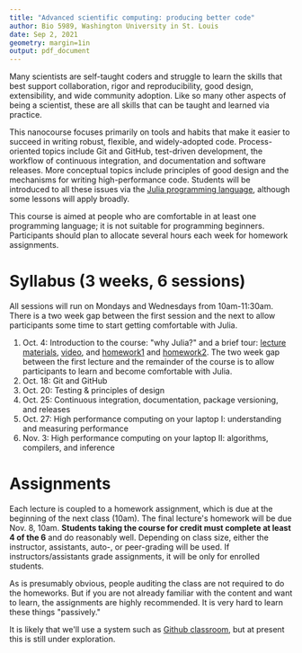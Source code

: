 ```yaml
---
title: "Advanced scientific computing: producing better code"
author: Bio 5989, Washington University in St. Louis
date: Sep 2, 2021
geometry: margin=1in
output: pdf_document
---
```


Many scientists are self-taught coders and struggle to learn the skills that best support collaboration, rigor and reproducibility, good design, extensibility, and wide community adoption.  Like so many other aspects of being a scientist, these are all skills that can be taught and learned via practice.

This nanocourse focuses primarily on tools and habits that make it easier to succeed in writing robust, flexible, and widely-adopted code.  Process-oriented topics include Git and GitHub, test-driven development, the workflow of continuous integration, and documentation and software releases.  More conceptual topics include principles of good design and the mechanisms for writing high-performance code.  Students will be introduced to all these issues via the [Julia programming language](https://julialang.org/), although some lessons will apply broadly.

This course is aimed at people who are comfortable in at least one programming language; it is not suitable for programming beginners.  Participants should plan to allocate several hours each week for homework assignments.

# Syllabus (3 weeks, 6 sessions)

All sessions will run on Mondays and Wednesdays from 10am-11:30am.  There is a two week gap between the first session and the next to allow participants some time to start getting comfortable with Julia.

1. Oct. 4: Introduction to the course: "why Julia?" and a brief tour: [lecture materials](../lectures/intro/intro-julia.ipynb), [video](https://www.youtube.com/watch?v=x4oi0IKf52w&list=PL-G47MxHVTewUm5ywggLvmbUCNOD2RbKA&index=2), and [homework1](../homeworks/learning_julia1.md) and [homework2](../homeworks/learning_julia2.md). The two week gap between the first lecture and the remainder of the course is to allow participants to learn and become comfortable with Julia.
2. Oct. 18: Git and GitHub
3. Oct. 20: Testing & principles of design
4. Oct. 25: Continuous integration, documentation, package versioning, and releases
5. Oct. 27: High performance computing on your laptop I: understanding and measuring performance
6. Nov. 3: High performance computing on your laptop II: algorithms, compilers, and inference

# Assignments

Each lecture is coupled to a homework assignment, which is due at the beginning of the next class (10am).  The final lecture's homework will be due Nov. 8, 10am. **Students taking the course for credit must complete at least 4 of the 6** and do reasonably well.  Depending on class size, either the instructor, assistants, auto-, or peer-grading will be used. If instructors/assistants grade assignments, it will be only for enrolled students.

As is presumably obvious, people auditing the class are not required to do the homeworks. But if you are not already familiar with the content and want to learn, the assignments are highly recommended. It is very hard to learn these things "passively."

It is likely that we'll use a system such as [Github classroom](https://classroom.github.com/), but at present this is still under exploration.
